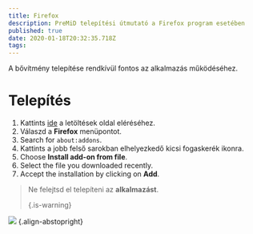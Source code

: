 ```yaml
---
title: Firefox
description: PreMiD telepítési útmutató a Firefox program esetében
published: true
date: 2020-01-18T20:32:35.718Z
tags:
---
```


A bővítmény telepítése rendkívül fontos az alkalmazás működéséhez.

# Telepítés
1. Kattints [ide](https://premid.app/downloads) a letöltések oldal eléréséhez.
2. Válaszd a **Firefox** menüpontot.
3. Search for `about:addons`.
4. Kattints a jobb felső sarokban elhelyezkedő kicsi fogaskerék ikonra.
5. Choose **Install add-on from file**.
6. Select the file you downloaded recently.
7. Accept the installation by clicking on **Add**.

> Ne felejtsd el telepíteni az **alkalmazást**. </p> 
> 
> {.is-warning}</blockquote> 
> 
> ![](https://img.icons8.com/color/2x/firefox.png) {.align-abstopright}